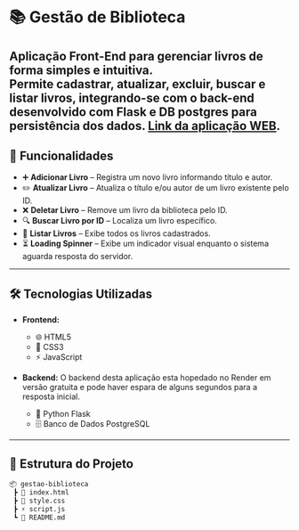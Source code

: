 

# 📚 Gestão de Biblioteca

Aplicação Front-End para gerenciar livros de forma simples e intuitiva.  
Permite **cadastrar, atualizar, excluir, buscar e listar** livros, integrando-se com o back-end desenvolvido com Flask e DB postgres para persistência dos dados.
[Link da aplicação WEB](https://deleon-santos.github.io/Front-FlaskAPI/).
---

## 🚀 Funcionalidades

- ➕ **Adicionar Livro** – Registra um novo livro informando título e autor.  
- ✏️ **Atualizar Livro** – Atualiza o título e/ou autor de um livro existente pelo ID.  
- ❌ **Deletar Livro** – Remove um livro da biblioteca pelo ID.  
- 🔍 **Buscar Livro por ID** – Localiza um livro específico.  
- 📑 **Listar Livros** – Exibe todos os livros cadastrados.  
- ⏳ **Loading Spinner** – Exibe um indicador visual enquanto o sistema aguarda resposta do servidor.  

---

## 🛠️ Tecnologias Utilizadas

- **Frontend:**
  - 🌐 HTML5
  - 🎨 CSS3 
  - ⚡ JavaScript 

- **Backend:**
    O backend desta aplicação esta hopedado no Render em versão gratuita e pode haver espara de alguns segundos para a resposta inicial.
  - 🐍 Python Flask  
  - 🗄️ Banco de Dados PostgreSQL

---

## 📂 Estrutura do Projeto

```bash
📦 gestao-biblioteca
 ┣ 📜 index.html     
 ┣ 🎨 style.css      
 ┣ ⚡ script.js      
 ┗ 📜 README.md      
